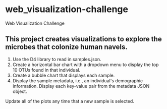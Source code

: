 # web_visualization-challenge
Web Visualization Challenge

## This project creates visualizations to explore the microbes that colonize human navels.  

1. Use the D4 library to read in samples.json.
2. Create a horizontal bar chart with a dropdown menu to display the top 10 OTUs found in that individual.
3. Create a bubble chart that displays each sample.
4. Display the sample metadata, i.e., an individual's demographic information.  Display each key-value pair from the metadata JSON object.   

Update all of the plots any time that a new sample is selected.
